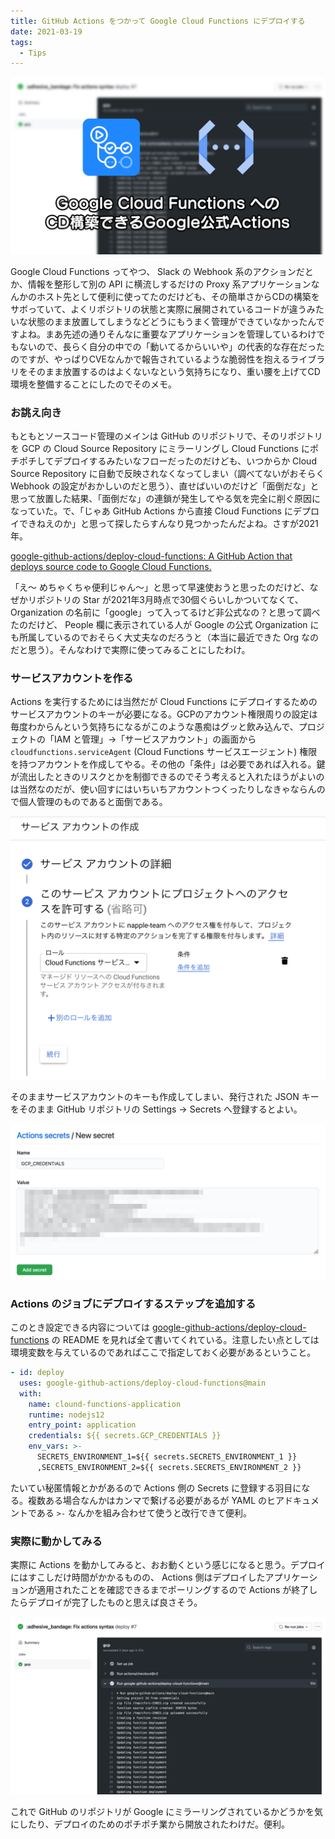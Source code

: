 ```yaml
---
title: GitHub Actions をつかって Google Cloud Functions にデプロイする
date: 2021-03-19
tags:
  - Tips
---
```


![](./eyecatch.png)

Google Cloud Functions ってやつ、 Slack の Webhook 系のアクションだとか、情報を整形して別の API に横流しするだけの Proxy 系アプリケーションなんかのホスト先として便利に使ってたのだけども、その簡単さからCDの構築をサボっていて、よくリポジトリの状態と実際に展開されているコードが違うみたいな状態のまま放置してしまうなどどうにもうまく管理ができていなかったんですよね。まあ先述の通りそんなに重要なアプリケーションを管理しているわけでもないので、長らく自分の中での「動いてるからいいや」の代表的な存在だったのですが、やっぱりCVEなんかで報告されているような脆弱性を抱えるライブラリをそのまま放置するのはよくないなという気持ちになり、重い腰を上げてCD環境を整備することにしたのでそのメモ。

### お誂え向き

もともとソースコード管理のメインは GitHub のリポジトリで、そのリポジトリを GCP の Cloud Source Repository にミラーリングし Cloud Functions にポチポチしてデプロイするみたいなフローだったのだけども、いつからか Cloud Source Repository に自動で反映されなくなってしまい（調べてないがおそらく Webhook の設定がおかしいのだと思う）、直せばいいのだけど「面倒だな」と思って放置した結果、「面倒だな」の連鎖が発生してやる気を完全に削ぐ原因になっていた。で、「じゃあ GitHub Actions から直接 Cloud Functions にデプロイできねえのか」と思って探したらすんなり見つかったんだよね。さすが2021年。

[google-github-actions/deploy-cloud-functions: A GitHub Action that deploys source code to Google Cloud Functions.](https://github.com/google-github-actions/deploy-cloud-functions)

「え〜 めちゃくちゃ便利じゃん〜」と思って早速使おうと思ったのだけど、なぜかリポジトリの Star が2021年3月時点で30個ぐらいしかついてなくて、 Organization の名前に「google」って入ってるけど非公式なの？と思って調べたのだけど、 People 欄に表示されている人が Google の公式 Organization にも所属しているのでおそらく大丈夫なのだろうと（本当に最近できた Org なのだと思う）。そんなわけで実際に使ってみることにしたわけ。

### サービスアカウントを作る

Actions を実行するためには当然だが Cloud Functions にデプロイするためのサービスアカウントのキーが必要になる。GCPのアカウント権限周りの設定は毎度わからんという気持ちになるがこのような愚痴はグッと飲み込んで、プロジェクトの「IAM と管理」→「サービスアカウント」の画面から `cloudfunctions.serviceAgent` (Cloud Functions サービスエージェント) 権限を持つアカウントを作成してやる。その他の「条件」は必要であれば入れる。鍵が流出したときのリスクとかを制御できるのでそう考えると入れたほうがよいのは当然なのだが、使い回すにはいちいちアカウントつくったりしなきゃならんので個人管理のものであると面倒である。

![](./serviceaccount.png)

そのままサービスアカウントのキーも作成してしまい、発行された JSON キーをそのまま GitHub リポジトリの Settings → Secrets へ登録するとよい。

![](./secrets.png)

### Actions のジョブにデプロイするステップを追加する

このとき設定できる内容については [google-github-actions/deploy-cloud-functions](https://github.com/google-github-actions/deploy-cloud-functions) の README を見れば全て書いてくれている。注意したい点としては環境変数を与えているのであればここで指定しておく必要があるということ。

```yml
- id: deploy
  uses: google-github-actions/deploy-cloud-functions@main
  with:
    name: clound-functions-application
    runtime: nodejs12
    entry_point: application
    credentials: ${{ secrets.GCP_CREDENTIALS }}
    env_vars: >-
      SECRETS_ENVIRONMENT_1=${{ secrets.SECRETS_ENVIRONMENT_1 }}
      ,SECRETS_ENVIRONMENT_2=${{ secrets.SECRETS_ENVIRONMENT_2 }}
```

たいてい秘匿情報とかがあるので Actions 側の Secrets に登録する羽目になる。複数ある場合なんかはカンマで繋げる必要があるが YAML のヒアドキュメントである `>-` なんかを組み合わせて使うと改行できて便利。

### 実際に動かしてみる

実際に Actions を動かしてみると、おお動くという感じになると思う。デプロイにはすこしだけ時間がかかるものの、 Actions 側はデプロイしたアプリケーションが適用されたことを確認できるまでポーリングするので Actions が終了したらデプロイが完了したものと思えば良さそう。

![](./actions.png)

これで GitHub のリポジトリが Google にミラーリングされているかどうかを気にしたり、デプロイのためのポチポチ業から開放されたわけだ。便利。
